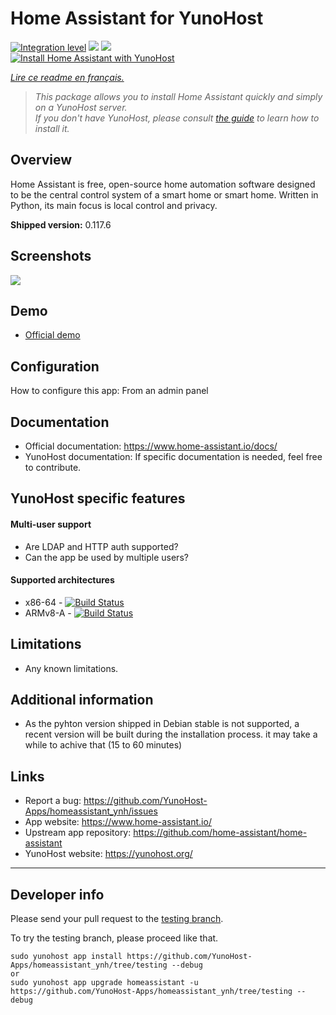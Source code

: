 # Home Assistant for YunoHost

[![Integration level](https://dash.yunohost.org/integration/homeassistant.svg)](https://dash.yunohost.org/appci/app/homeassistant) ![](https://ci-apps.yunohost.org/ci/badges/homeassistant.status.svg) ![](https://ci-apps.yunohost.org/ci/badges/homeassistant.maintain.svg)  
[![Install Home Assistant with YunoHost](https://install-app.yunohost.org/install-with-yunohost.png)](https://install-app.yunohost.org/?app=homeassistant)

*[Lire ce readme en français.](./README_fr.md)*

> *This package allows you to install Home Assistant quickly and simply on a YunoHost server.  
If you don't have YunoHost, please consult [the guide](https://yunohost.org/#/install) to learn how to install it.*

## Overview
Home Assistant is free, open-source home automation software designed to be the central control system of a smart home or smart home. Written in Python, its main focus is local control and privacy.

**Shipped version:** 0.117.6

## Screenshots

![](https://camo.githubusercontent.com/24b8190f22f6e4277778a4f30a61fce1dd5e95169e6ce149408bbc4a0b9eb0dc/68747470733a2f2f7261772e6769746875622e636f6d2f686f6d652d617373697374616e742f686f6d652d617373697374616e742f6d61737465722f646f63732f73637265656e73686f74732e706e67)

## Demo

* [Official demo](https://demo.home-assistant.io/)

## Configuration

How to configure this app: From an admin panel

## Documentation

 * Official documentation: https://www.home-assistant.io/docs/
 * YunoHost documentation: If specific documentation is needed, feel free to contribute.

## YunoHost specific features

#### Multi-user support

* Are LDAP and HTTP auth supported?
* Can the app be used by multiple users?

#### Supported architectures

* x86-64 - [![Build Status](https://ci-apps.yunohost.org/ci/logs/homeassistant%20%28Apps%29.svg)](https://ci-apps.yunohost.org/ci/apps/homeassistant/)
* ARMv8-A - [![Build Status](https://ci-apps-arm.yunohost.org/ci/logs/homeassistant%20%28Apps%29.svg)](https://ci-apps-arm.yunohost.org/ci/apps/homeassistant/)

## Limitations

* Any known limitations.

## Additional information

* As the pyhton version shipped in Debian stable is not supported, a recent version will be built during the installation process. it may take a while to achive that (15 to 60 minutes)

## Links

 * Report a bug: https://github.com/YunoHost-Apps/homeassistant_ynh/issues
 * App website: https://www.home-assistant.io/
 * Upstream app repository: https://github.com/home-assistant/home-assistant
 * YunoHost website: https://yunohost.org/

---

## Developer info

Please send your pull request to the [testing branch](https://github.com/YunoHost-Apps/homeassistant_ynh/tree/testing).

To try the testing branch, please proceed like that.
```
sudo yunohost app install https://github.com/YunoHost-Apps/homeassistant_ynh/tree/testing --debug
or
sudo yunohost app upgrade homeassistant -u https://github.com/YunoHost-Apps/homeassistant_ynh/tree/testing --debug
```
